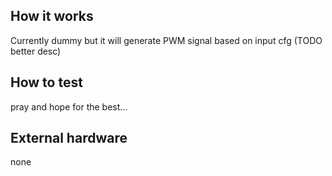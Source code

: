 <!---

This file is used to generate your project datasheet. Please fill in the information below and delete any unused
sections.

You can also include images in this folder and reference them in the markdown. Each image must be less than
512 kb in size, and the combined size of all images must be less than 1 MB.
-->

## How it works

Currently dummy but it will generate PWM signal based on input cfg (TODO better desc)

## How to test

pray and hope for the best...

## External hardware

none
